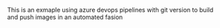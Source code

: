 This is an exmaple using azure devops pipelines with git version to build and push images in an automated fasion
